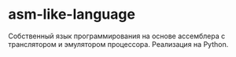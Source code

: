 # asm-like-language

Собственный язык программирования на основе ассемблера с транслятором и эмулятором процессора. Реализация на Python.

